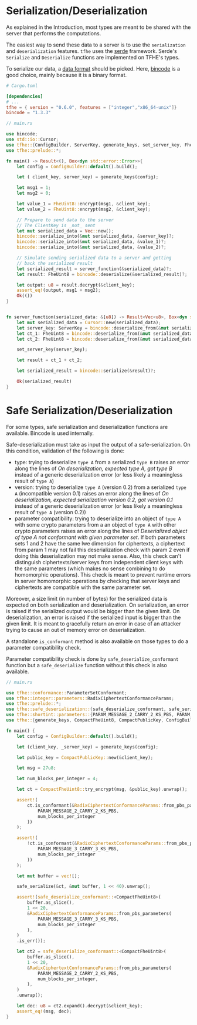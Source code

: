 # Serialization/Deserialization

As explained in the Introduction, most types are meant to be shared with the server that performs the computations.

The easiest way to send these data to a server is to use the `serialization` and `deserialization` features. `tfhe` uses the [serde](https://crates.io/crates/serde) framework. Serde's `Serialize` and `Deserialize` functions are implemented on TFHE's types.

To serialize our data, a [data format](https://serde.rs/#data-formats) should be picked. Here, [bincode](https://crates.io/crates/bincode) is a good choice, mainly because it is a binary format.

```toml
# Cargo.toml

[dependencies]
# ...
tfhe = { version = "0.6.0", features = ["integer","x86_64-unix"]}
bincode = "1.3.3"
```

```rust
// main.rs

use bincode;
use std::io::Cursor;
use tfhe::{ConfigBuilder, ServerKey, generate_keys, set_server_key, FheUint8};
use tfhe::prelude::*;

fn main() -> Result<(), Box<dyn std::error::Error>>{
    let config = ConfigBuilder::default().build();

    let ( client_key, server_key) = generate_keys(config);

    let msg1 = 1;
    let msg2 = 0;

    let value_1 = FheUint8::encrypt(msg1, &client_key);
    let value_2 = FheUint8::encrypt(msg2, &client_key);

    // Prepare to send data to the server
    // The ClientKey is _not_ sent
    let mut serialized_data = Vec::new();
    bincode::serialize_into(&mut serialized_data, &server_key)?;
    bincode::serialize_into(&mut serialized_data, &value_1)?;
    bincode::serialize_into(&mut serialized_data, &value_2)?;

    // Simulate sending serialized data to a server and getting
    // back the serialized result
    let serialized_result = server_function(&serialized_data)?;
    let result: FheUint8 = bincode::deserialize(&serialized_result)?;

    let output: u8 = result.decrypt(&client_key);
    assert_eq!(output, msg1 + msg2);
    Ok(())
}


fn server_function(serialized_data: &[u8]) -> Result<Vec<u8>, Box<dyn std::error::Error>> {
    let mut serialized_data = Cursor::new(serialized_data);
    let server_key: ServerKey = bincode::deserialize_from(&mut serialized_data)?;
    let ct_1: FheUint8 = bincode::deserialize_from(&mut serialized_data)?;
    let ct_2: FheUint8 = bincode::deserialize_from(&mut serialized_data)?;

    set_server_key(server_key);

    let result = ct_1 + ct_2;

    let serialized_result = bincode::serialize(&result)?;

    Ok(serialized_result)
}
```


# Safe Serialization/Deserialization

For some types, safe serialization and deserialization functions are available.
Bincode is used internally.

Safe-deserialization must take as input the output of a safe-serialization.
On this condition, validation of the following is done:
- type: trying to deserialize `type A` from a serialized `type B` raises an error along the lines of *On deserialization, expected type A, got type B* instead of a generic deserialization error (or less likely a meaningless result of `type A`)
- version: trying to deserialize `type A` (version 0.2) from a serialized `type A` (incompatible version 0.1) raises an error along the lines of *On deserialization, expected serialization version 0.2, got version 0.1* instead of a generic deserialization error (or less likely a meaningless result of `type A` (version 0.2))
- parameter compatibility: trying to deserialize into an object of `type A` with some crypto parameters from a an object of `type A` with other crypto parameters raises an error along the lines of *Deserialized object of type A not conformant with given parameter set*.
If both parameters sets 1 and 2 have the same lwe dimension for ciphertexts, a ciphertext from param 1 may not fail this deserialization check with param 2 even if doing this deserialization may not make sense.
Also, this check can't distinguish ciphertexts/server keys from independent client keys with the same parameters (which makes no sense combining to do homomorphic operations).
This check is meant to prevent runtime errors in server homomorphic operations by checking that server keys and ciphertexts are compatible with the same parameter set.

Moreover, a size limit (in number of bytes) for the serialized data is expected on both serialization and deserialization.
On serialization, an error is raised if the serialized output would be bigger than the given limit.
On deserialization, an error is raised if the serialized input is bigger than the given limit.
It is meant to gracefully return an error in case of an attacker trying to cause an out of memory error on deserialization. 

A standalone `is_conformant` method is also available on those types to do a parameter compatibility check.

Parameter compatibility check is done by `safe_deserialize_conformant` function but a `safe_deserialize` function without this check is also available.

```rust
// main.rs

use tfhe::conformance::ParameterSetConformant;
use tfhe::integer::parameters::RadixCiphertextConformanceParams;
use tfhe::prelude::*;
use tfhe::safe_deserialization::{safe_deserialize_conformant, safe_serialize};
use tfhe::shortint::parameters::{PARAM_MESSAGE_2_CARRY_2_KS_PBS, PARAM_MESSAGE_3_CARRY_3_KS_PBS};
use tfhe::{generate_keys, CompactFheUint8, CompactPublicKey, ConfigBuilder};

fn main() {
    let config = ConfigBuilder::default().build();

    let (client_key, _server_key) = generate_keys(config);

    let public_key = CompactPublicKey::new(&client_key);

    let msg = 27u8;

    let num_blocks_per_integer = 4;

    let ct = CompactFheUint8::try_encrypt(msg, &public_key).unwrap();

    assert!(
        ct.is_conformant(&RadixCiphertextConformanceParams::from_pbs_parameters(
            PARAM_MESSAGE_2_CARRY_2_KS_PBS,
            num_blocks_per_integer
        ))
    );

    assert!(
        !ct.is_conformant(&RadixCiphertextConformanceParams::from_pbs_parameters(
            PARAM_MESSAGE_3_CARRY_3_KS_PBS,
            num_blocks_per_integer
        ))
    );

    let mut buffer = vec![];

    safe_serialize(&ct, &mut buffer, 1 << 40).unwrap();

    assert!(safe_deserialize_conformant::<CompactFheUint8>(
        buffer.as_slice(),
        1 << 20,
        &RadixCiphertextConformanceParams::from_pbs_parameters(
            PARAM_MESSAGE_3_CARRY_3_KS_PBS,
            num_blocks_per_integer
        ),
    )
    .is_err());

    let ct2 = safe_deserialize_conformant::<CompactFheUint8>(
        buffer.as_slice(),
        1 << 20,
        &RadixCiphertextConformanceParams::from_pbs_parameters(
            PARAM_MESSAGE_2_CARRY_2_KS_PBS,
            num_blocks_per_integer,
        ),
    )
    .unwrap();

    let dec: u8 = ct2.expand().decrypt(&client_key);
    assert_eq!(msg, dec);
}
```
